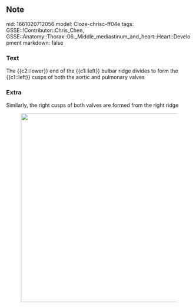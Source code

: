 ## Note
nid: 1661020712056
model: Cloze-chrisc-ff04e
tags: GSSE::!Contributor::Chris_Chen, GSSE::Anatomy::Thorax::06._Middle_mediastinum_and_heart::Heart::Development
markdown: false

### Text
<div class="toggle">
  The {{c2::lower}} end of the {{c1::left}} bulbar ridge divides to
  form the {{c1::left}} cusps of both the aortic and pulmonary
  valves
</div>

### Extra
<p id="a5af48a6-a798-4ffa-a0cf-e614d003f6b6" class="">Similarly,
the right cusps of both valves are formed from the right ridge
<figure id="1824fede-605a-4787-aebe-6987cfa9a2e4" class="image">
  <a href= 
  "Development%20a53d4c825df44f8fb462f3ca59f85760/Untitled%206.png">
  <img style="width:512px" src= 
  "9bdaa1edb57098a61b32263e0a67949ce4fd06e5.png"></a>
</figure>
